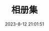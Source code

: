 ---
title: 相册集
date: 2023-8-12 21:01:51
aside: false
top_img: false
type: "album"
top_background: https://bu.dusays.com/2023/06/30/649e54029be36.webp
---